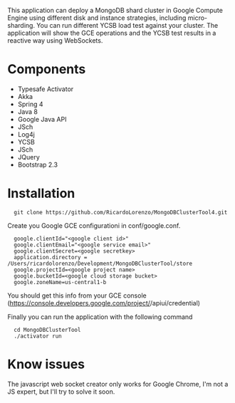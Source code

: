 
This application can deploy a MongoDB shard cluster in Google Compute Engine using different disk and instance strategies, including micro-sharding. You can run different YCSB load test against your cluster. The application will show the GCE operations and the YCSB test results in a reactive way using WebSockets.

Components
==========

- Typesafe Activator
- Akka
- Spring 4
- Java 8
- Google Java API
- JSch
- Log4j
- YCSB
- JSch
- JQuery
- Bootstrap 2.3

Installation
============

```
  git clone https://github.com/RicardoLorenzo/MongoDBClusterTool4.git
```

Create you Google GCE configurationi in conf/google.conf.

```
  google.clientId="<google client id>"
  google.clientEmail="<google service email>"
  google.clientSecret=<google secretkey>
  application.directory = /Users/ricardolorenzo/Development/MongoDBClusterTool/store
  google.projectId=<google project name>
  google.bucketId=<google cloud storage bucket>
  google.zoneName=us-central1-b
```

You should get this info from your GCE console (https://console.developers.google.com/project/<iproject>/apiui/credential)

Finally you can run the application with the following command

```
  cd MongoDBClusterTool
  ./activator run
```

Know issues
===========

The javascript web socket creator only works for Google Chrome, I'm not a JS expert, but I'll try to solve it soon.
